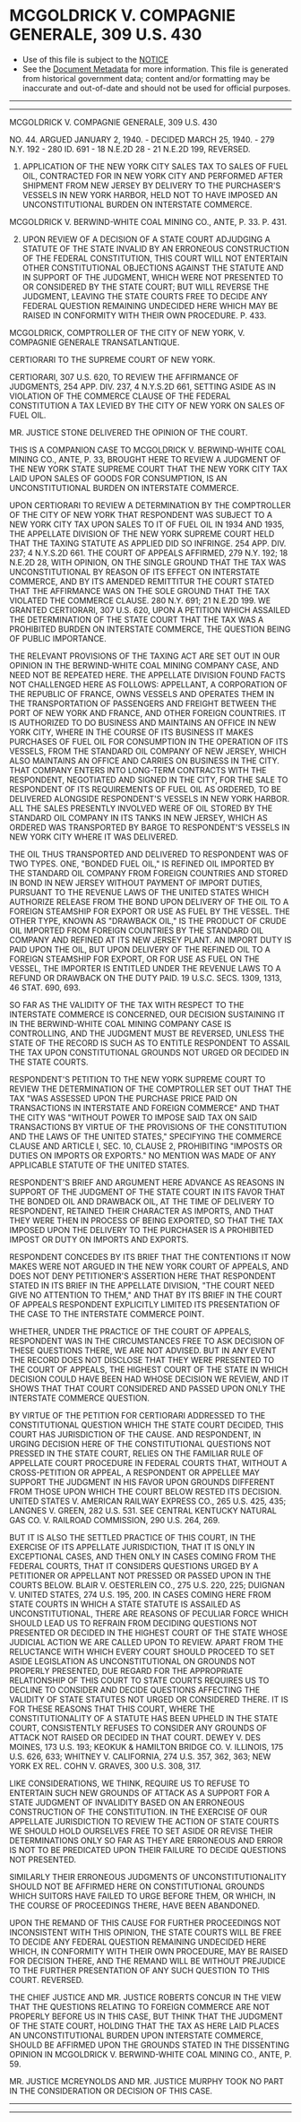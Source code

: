 ---
---

# MCGOLDRICK V. COMPAGNIE GENERALE, 309 U.S. 430

* Use of this file is subject to the [NOTICE](https://github.com/publicdocs/notice/blob/master/NOTICE)
* See the [Document Metadata](../../../) for more information.
  This file is generated from historical government data; content and/or formatting may be inaccurate and out-of-date and should not be used for official purposes.

----------
----------

MCGOLDRICK V. COMPAGNIE GENERALE, 309 U.S. 430

NO. 44.  ARGUED JANUARY 2, 1940.  - DECIDED MARCH 25, 1940.  - 279 N.Y. 192 - 280 ID. 691 - 18 N.E.2D 28 - 21 N.E.2D 199, REVERSED.

1.  APPLICATION OF THE NEW YORK CITY SALES TAX TO SALES OF FUEL OIL, CONTRACTED FOR IN NEW YORK CITY AND PERFORMED AFTER SHIPMENT FROM NEW JERSEY BY DELIVERY TO THE PURCHASER'S VESSELS IN NEW YORK HARBOR, HELD NOT TO HAVE IMPOSED AN UNCONSTITUTIONAL BURDEN ON INTERSTATE COMMERCE.

MCGOLDRICK V. BERWIND-WHITE COAL MINING CO., ANTE, P. 33.  P. 431.

2.  UPON REVIEW OF A DECISION OF A STATE COURT ADJUDGING A STATUTE OF THE STATE INVALID BY AN ERRONEOUS CONSTRUCTION OF THE FEDERAL CONSTITUTION, THIS COURT WILL NOT ENTERTAIN OTHER CONSTITUTIONAL OBJECTIONS AGAINST THE STATUTE AND IN SUPPORT OF THE JUDGMENT, WHICH WERE NOT PRESENTED TO OR CONSIDERED BY THE STATE COURT; BUT WILL REVERSE THE JUDGMENT, LEAVING THE STATE COURTS FREE TO DECIDE ANY FEDERAL QUESTION REMAINING UNDECIDED HERE WHICH MAY BE RAISED IN CONFORMITY WITH THEIR OWN PROCEDURE.  P. 433.

MCGOLDRICK, COMPTROLLER OF THE CITY OF NEW YORK, V. COMPAGNIE GENERALE TRANSATLANTIQUE.

CERTIORARI TO THE SUPREME COURT OF NEW YORK.

CERTIORARI, 307 U.S. 620, TO REVIEW THE AFFIRMANCE OF JUDGMENTS, 254 APP. DIV. 237, 4 N.Y.S.2D 661, SETTING ASIDE AS IN VIOLATION OF THE COMMERCE CLAUSE OF THE FEDERAL CONSTITUTION A TAX LEVIED BY THE CITY OF NEW YORK ON SALES OF FUEL OIL.

MR. JUSTICE STONE DELIVERED THE OPINION OF THE COURT.

THIS IS A COMPANION CASE TO MCGOLDRICK V. BERWIND-WHITE COAL MINING CO., ANTE, P. 33, BROUGHT HERE TO REVIEW A JUDGMENT OF THE NEW YORK STATE SUPREME COURT THAT THE NEW YORK CITY TAX LAID UPON SALES OF GOODS FOR CONSUMPTION, IS AN UNCONSTITUTIONAL BURDEN ON INTERSTATE COMMERCE.

UPON CERTIORARI TO REVIEW A DETERMINATION BY THE COMPTROLLER OF THE CITY OF NEW YORK THAT RESPONDENT WAS SUBJECT TO A NEW YORK CITY TAX UPON SALES TO IT OF FUEL OIL IN 1934 AND 1935, THE APPELLATE DIVISION OF THE NEW YORK SUPREME COURT HELD THAT THE TAXING STATUTE AS APPLIED DID SO INFRINGE.  254 APP. DIV. 237; 4 N.Y.S.2D 661.  THE COURT OF APPEALS AFFIRMED, 279 N.Y. 192; 18 N.E.2D 28, WITH OPINION, ON THE SINGLE GROUND THAT THE TAX WAS UNCONSTITUTIONAL BY REASON OF ITS EFFECT ON INTERSTATE COMMERCE, AND BY ITS AMENDED REMITTITUR THE COURT STATED THAT THE AFFIRMANCE WAS ON THE SOLE GROUND THAT THE TAX VIOLATED THE COMMERCE CLAUSE.  280 N.Y. 691; 21 N.E.2D 199.  WE GRANTED CERTIORARI, 307 U.S. 620, UPON A PETITION WHICH ASSAILED THE DETERMINATION OF THE STATE COURT THAT THE TAX WAS A PROHIBITED BURDEN ON INTERSTATE COMMERCE, THE QUESTION BEING OF PUBLIC IMPORTANCE.

THE RELEVANT PROVISIONS OF THE TAXING ACT ARE SET OUT IN OUR OPINION IN THE BERWIND-WHITE COAL MINING COMPANY CASE, AND NEED NOT BE REPEATED HERE.  THE APPELLATE DIVISION FOUND FACTS NOT CHALLENGED HERE AS FOLLOWS:  APPELLANT, A CORPORATION OF THE REPUBLIC OF FRANCE, OWNS VESSELS AND OPERATES THEM IN THE TRANSPORTATION OF PASSENGERS AND FREIGHT BETWEEN THE PORT OF NEW YORK AND FRANCE, AND OTHER FOREIGN COUNTRIES.  IT IS AUTHORIZED TO DO BUSINESS AND MAINTAINS AN OFFICE IN NEW YORK CITY, WHERE IN THE COURSE OF ITS BUSINESS IT MAKES PURCHASES OF FUEL OIL FOR CONSUMPTION IN THE OPERATION OF ITS VESSELS, FROM THE STANDARD OIL COMPANY OF NEW JERSEY, WHICH ALSO MAINTAINS AN OFFICE AND CARRIES ON BUSINESS IN THE CITY.  THAT COMPANY ENTERS INTO LONG-TERM CONTRACTS WITH THE RESPONDENT, NEGOTIATED AND SIGNED IN THE CITY, FOR THE SALE TO RESPONDENT OF ITS REQUIREMENTS OF FUEL OIL AS ORDERED, TO BE DELIVERED ALONGSIDE RESPONDENT'S VESSELS IN NEW YORK HARBOR.  ALL THE SALES PRESENTLY INVOLVED WERE OF OIL STORED BY THE STANDARD OIL COMPANY IN ITS TANKS IN NEW JERSEY, WHICH AS ORDERED WAS TRANSPORTED BY BARGE TO RESPONDENT'S VESSELS IN NEW YORK CITY WHERE IT WAS DELIVERED.

THE OIL THUS TRANSPORTED AND DELIVERED TO RESPONDENT WAS OF TWO TYPES.  ONE, "BONDED FUEL OIL," IS REFINED OIL IMPORTED BY THE STANDARD OIL COMPANY FROM FOREIGN COUNTRIES AND STORED IN BOND IN NEW JERSEY WITHOUT PAYMENT OF IMPORT DUTIES, PURSUANT TO THE REVENUE LAWS OF THE UNITED STATES WHICH AUTHORIZE RELEASE FROM THE BOND UPON DELIVERY OF THE OIL TO A FOREIGN STEAMSHIP FOR EXPORT OR USE AS FUEL BY THE VESSEL.  THE OTHER TYPE, KNOWN AS "DRAWBACK OIL," IS THE PRODUCT OF CRUDE OIL IMPORTED FROM FOREIGN COUNTRIES BY THE STANDARD OIL COMPANY AND REFINED AT ITS NEW JERSEY PLANT.  AN IMPORT DUTY IS PAID UPON THE OIL, BUT UPON DELIVERY OF THE REFINED OIL TO A FOREIGN STEAMSHIP FOR EXPORT, OR FOR USE AS FUEL ON THE VESSEL, THE IMPORTER IS ENTITLED UNDER THE REVENUE LAWS TO A REFUND OR DRAWBACK ON THE DUTY PAID.  19 U.S.C. SECS. 1309, 1313, 46 STAT. 690, 693.

SO FAR AS THE VALIDITY OF THE TAX WITH RESPECT TO THE INTERSTATE COMMERCE IS CONCERNED, OUR DECISION SUSTAINING IT IN THE BERWIND-WHITE COAL MINING COMPANY CASE IS CONTROLLING, AND THE JUDGMENT MUST BE REVERSED, UNLESS THE STATE OF THE RECORD IS SUCH AS TO ENTITLE RESPONDENT TO ASSAIL THE TAX UPON CONSTITUTIONAL GROUNDS NOT URGED OR DECIDED IN THE STATE COURTS.

RESPONDENT'S PETITION TO THE NEW YORK SUPREME COURT TO REVIEW THE DETERMINATION OF THE COMPTROLLER SET OUT THAT THE TAX "WAS ASSESSED UPON THE PURCHASE PRICE PAID ON TRANSACTIONS IN INTERSTATE AND FOREIGN COMMERCE" AND THAT THE CITY WAS "WITHOUT POWER TO IMPOSE SAID TAX ON SAID TRANSACTIONS BY VIRTUE OF THE PROVISIONS OF THE CONSTITUTION AND THE LAWS OF THE UNITED STATES," SPECIFYING THE COMMERCE CLAUSE AND ARTICLE I, SEC. 10, CLAUSE 2, PROHIBITING "IMPOSTS OR DUTIES ON IMPORTS OR EXPORTS."  NO MENTION WAS MADE OF ANY APPLICABLE STATUTE OF THE UNITED STATES.

RESPONDENT'S BRIEF AND ARGUMENT HERE ADVANCE AS REASONS IN SUPPORT OF THE JUDGMENT OF THE STATE COURT IN ITS FAVOR THAT THE BONDED OIL AND DRAWBACK OIL, AT THE TIME OF DELIVERY TO RESPONDENT, RETAINED THEIR CHARACTER AS IMPORTS, AND THAT THEY WERE THEN IN PROCESS OF BEING EXPORTED, SO THAT THE TAX IMPOSED UPON THE DELIVERY TO THE PURCHASER IS A PROHIBITED IMPOST OR DUTY ON IMPORTS AND EXPORTS.

RESPONDENT CONCEDES BY ITS BRIEF THAT THE CONTENTIONS IT NOW MAKES WERE NOT ARGUED IN THE NEW YORK COURT OF APPEALS, AND DOES NOT DENY PETITIONER'S ASSERTION HERE THAT RESPONDENT STATED IN ITS BRIEF IN THE APPELLATE DIVISION, "THE COURT NEED GIVE NO ATTENTION TO THEM," AND THAT BY ITS BRIEF IN THE COURT OF APPEALS RESPONDENT EXPLICITLY LIMITED ITS PRESENTATION OF THE CASE TO THE INTERSTATE COMMERCE POINT.

WHETHER, UNDER THE PRACTICE OF THE COURT OF APPEALS, RESPONDENT WAS IN THE CIRCUMSTANCES FREE TO ASK DECISION OF THESE QUESTIONS THERE, WE ARE NOT ADVISED.  BUT IN ANY EVENT THE RECORD DOES NOT DISCLOSE THAT THEY WERE PRESENTED TO THE COURT OF APPEALS, THE HIGHEST COURT OF THE STATE IN WHICH DECISION COULD HAVE BEEN HAD WHOSE DECISION WE REVIEW, AND IT SHOWS THAT THAT COURT CONSIDERED AND PASSED UPON ONLY THE INTERSTATE COMMERCE QUESTION.

BY VIRTUE OF THE PETITION FOR CERTIORARI ADDRESSED TO THE CONSTITUTIONAL QUESTION WHICH THE STATE COURT DECIDED, THIS COURT HAS JURISDICTION OF THE CAUSE.  AND RESPONDENT, IN URGING DECISION HERE OF THE CONSTITUTIONAL QUESTIONS NOT PRESSED IN THE STATE COURT, RELIES ON THE FAMILIAR RULE OF APPELLATE COURT PROCEDURE IN FEDERAL COURTS THAT, WITHOUT A CROSS-PETITION OR APPEAL, A RESPONDENT OR APPELLEE MAY SUPPORT THE JUDGMENT IN HIS FAVOR UPON GROUNDS DIFFERENT FROM THOSE UPON WHICH THE COURT BELOW RESTED ITS DECISION.  UNITED STATES V. AMERICAN RAILWAY EXPRESS CO., 265 U.S. 425, 435; LANGNES V. GREEN, 282 U.S. 531.  SEE CENTRAL KENTUCKY NATURAL GAS CO. V. RAILROAD COMMISSION, 290 U.S. 264, 269.

BUT IT IS ALSO THE SETTLED PRACTICE OF THIS COURT, IN THE EXERCISE OF ITS APPELLATE JURISDICTION, THAT IT IS ONLY IN EXCEPTIONAL CASES, AND THEN ONLY IN CASES COMING FROM THE FEDERAL COURTS, THAT IT CONSIDERS QUESTIONS URGED BY A PETITIONER OR APPELLANT NOT PRESSED OR PASSED UPON IN THE COURTS BELOW.  BLAIR V. OESTERLEIN CO., 275 U.S. 220, 225; DUIGNAN V. UNITED STATES, 274 U.S. 195, 200.  IN CASES COMING HERE FROM STATE COURTS IN WHICH A STATE STATUTE IS ASSAILED AS UNCONSTITUTIONAL, THERE ARE REASONS OF PECULIAR FORCE WHICH SHOULD LEAD US TO REFRAIN FROM DECIDING QUESTIONS NOT PRESENTED OR DECIDED IN THE HIGHEST COURT OF THE STATE WHOSE JUDICIAL ACTION WE ARE CALLED UPON TO REVIEW.  APART FROM THE RELUCTANCE WITH WHICH EVERY COURT SHOULD PROCEED TO SET ASIDE LEGISLATION AS UNCONSTITUTIONAL ON GROUNDS NOT PROPERLY PRESENTED, DUE REGARD FOR THE APPROPRIATE RELATIONSHIP OF THIS COURT TO STATE COURTS REQUIRES US TO DECLINE TO CONSIDER AND DECIDE QUESTIONS AFFECTING THE VALIDITY OF STATE STATUTES NOT URGED OR CONSIDERED THERE.  IT IS FOR THESE REASONS THAT THIS COURT, WHERE THE CONSTITUTIONALITY OF A STATUTE HAS BEEN UPHELD IN THE STATE COURT, CONSISTENTLY REFUSES TO CONSIDER ANY GROUNDS OF ATTACK NOT RAISED OR DECIDED IN THAT COURT.  DEWEY V. DES MOINES, 173 U.S. 193; KEOKUK & HAMILTON BRIDGE CO. V. ILLINOIS, 175 U.S. 626, 633; WHITNEY V. CALIFORNIA, 274 U.S. 357, 362, 363; NEW YORK EX REL. COHN V. GRAVES, 300 U.S. 308, 317.

LIKE CONSIDERATIONS, WE THINK, REQUIRE US TO REFUSE TO ENTERTAIN SUCH NEW GROUNDS OF ATTACK AS A SUPPORT FOR A STATE JUDGMENT OF INVALIDITY BASED ON AN ERRONEOUS CONSTRUCTION OF THE CONSTITUTION.  IN THE EXERCISE OF OUR APPELLATE JURISDICTION TO REVIEW THE ACTION OF STATE COURTS WE SHOULD HOLD OURSELVES FREE TO SET ASIDE OR REVISE THEIR DETERMINATIONS ONLY SO FAR AS THEY ARE ERRONEOUS AND ERROR IS NOT TO BE PREDICATED UPON THEIR FAILURE TO DECIDE QUESTIONS NOT PRESENTED.

SIMILARLY THEIR ERRONEOUS JUDGMENTS OF UNCONSTITUTIONALITY SHOULD NOT BE AFFIRMED HERE ON CONSTITUTIONAL GROUNDS WHICH SUITORS HAVE FAILED TO URGE BEFORE THEM, OR WHICH, IN THE COURSE OF PROCEEDINGS THERE, HAVE BEEN ABANDONED.

UPON THE REMAND OF THIS CAUSE FOR FURTHER PROCEEDINGS NOT INCONSISTENT WITH THIS OPINION, THE STATE COURTS WILL BE FREE TO DECIDE ANY FEDERAL QUESTION REMAINING UNDECIDED HERE WHICH, IN CONFORMITY WITH THEIR OWN PROCEDURE, MAY BE RAISED FOR DECISION THERE, AND THE REMAND WILL BE WITHOUT PREJUDICE TO THE FURTHER PRESENTATION OF ANY SUCH QUESTION TO THIS COURT.  REVERSED.

THE CHIEF JUSTICE AND MR. JUSTICE ROBERTS CONCUR IN THE VIEW THAT THE QUESTIONS RELATING TO FOREIGN COMMERCE ARE NOT PROPERLY BEFORE US IN THIS CASE, BUT THINK THAT THE JUDGMENT OF THE STATE COURT, HOLDING THAT THE TAX AS HERE LAID PLACES AN UNCONSTITUTIONAL BURDEN UPON INTERSTATE COMMERCE, SHOULD BE AFFIRMED UPON THE GROUNDS STATED IN THE DISSENTING OPINION IN MCGOLDRICK V. BERWIND-WHITE COAL MINING CO., ANTE, P. 59.

MR. JUSTICE MCREYNOLDS AND MR. JUSTICE MURPHY TOOK NO PART IN THE CONSIDERATION OR DECISION OF THIS CASE.


----------
----------

